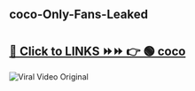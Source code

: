 
 ## coco-Only-Fans-Leaked

# <h2><a href="https://clipsfans.com/coco&ref=git">🔗 Click to LINKS ⏩⏩ 👉 🟢 coco </a></h2>

<a href="https://clipsfans.com/coco&ref=git" rel="nofollow" data-target="animated-image.originalLink"><img src="https://i.ibb.co.com/xMMVF88/686577567.gif" alt="Viral Video Original" style="max-width: 100%; display: inline-block;" data-target="animated-image.originalImage"></a>
